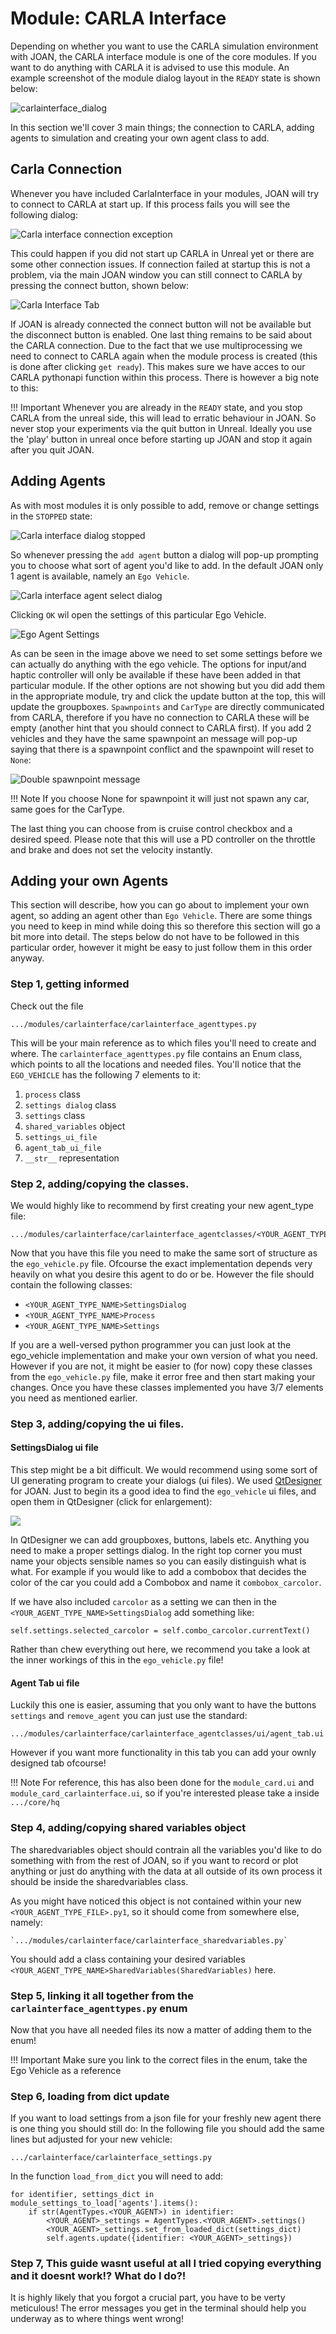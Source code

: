 # Module: CARLA Interface

Depending on whether you want to use the CARLA simulation environment with JOAN, the CARLA interface module is one of the core modules. If you want 
to do anything with CARLA it is advised to use this module.
An example screenshot of the module dialog layout in the `READY` state is shown below:

![carlainterface_dialog](imgs/modules-carlainterface-dialog_ready.PNG)

In this section we'll cover 3 main things; the connection to CARLA, adding agents to simulation and creating your own agent class to add.

## Carla Connection
Whenever you have included CarlaInterface in your modules, JOAN will try to connect to CARLA at start up. If this process fails you will see the following
dialog:

![Carla interface connection exception](imgs/modules-carlainterface-connection-exception.PNG)

This could happen if you did not start up CARLA in Unreal yet or there are some other connection issues. If connection failed at startup this is not a problem,
via the main JOAN window you can still connect to CARLA by pressing the connect button, shown below:

![Carla Interface Tab](imgs/modules-carlainterface-tab-in-main.PNG)

If JOAN is already connected the connect button will not be available but the disconnect button is enabled. One last thing remains to be said about the CARLA connection.
Due to the fact that we use multiprocessing we need to connect to CARLA again when the module process is created (this is done after clicking `get ready`). This makes sure
we have acces to our CARLA pythonapi function within this process. There is however a big note to this:

!!! Important
    Whenever you are already in the `READY` state, and you stop CARLA from the unreal side, this will lead to erratic behaviour in JOAN. So never stop your
    experiments via the quit button in Unreal. Ideally you use the 'play' button in unreal once before starting up JOAN and stop it again after you quit JOAN.
    
## Adding Agents
As with most modules it is only possible to add, remove or change settings in the `STOPPED` state:

![Carla interface dialog stopped](imgs/modules-carlainterface-dialog_stopped.PNG)

So whenever pressing the `add agent` button a dialog will pop-up prompting you to choose what sort of agent you'd like to add. In the default JOAN only 1 agent is 
available, namely an `Ego Vehicle`.

![Carla interface agent select dialog](imgs/modules-carlainterface-agentselectdialog.PNG)

Clicking `OK` wil open the settings of this particular Ego Vehicle.

![Ego Agent Settings](imgs/modules-carlainterface-ego-agent-settings.PNG)

As can be seen in the image above we need to set some settings before we can actually do anything with the ego vehicle. The options for input/and haptic controller will 
only be available if these have been added in that particular module. If the other options are not showing but you did add them in the appropriate module, try and click the update
button at the top, this will update the groupboxes. `Spawnpoints` and `CarType` are directly communicated from CARLA, therefore if you have no connection to CARLA
these will be empty (another hint that you should connect to CARLA first).
If you add 2 vehicles and they have the same spawnpoint an message will pop-up saying that there is a spawnpoint conflict and the spawnpoint will reset to `None`:

![Double spawnpoint message](imgs/modules-carlainterface-double-spawnpoint.PNG)

!!! Note
    If you choose None for spawnpoint it will just not spawn any car, same goes for the CarType.
    
The last thing you can choose from is cruise control checkbox and a desired speed. Please note that this will use a PD controller on the throttle and brake and does not set the velocity instantly.

## Adding your own Agents
This section will describe, how you can go about to implement your own agent, so adding an agent other than `Ego Vehicle`. There are some things you need to keep in mind while doing this
so therefore this section will go a bit more into detail. The steps below do not have to be followed in this particular order, however it might be easy to just follow them in this order anyway.

### Step 1, getting informed
Check out the file 

    .../modules/carlainterface/carlainterface_agenttypes.py

This will be your main reference as to which files you'll need to create and where. The `carlainterface_agenttypes.py` file contains an Enum class, which points to all 
the locations and needed files. You'll notice that the `EGO_VEHICLE` has the following 7 elements to it:

1. `process` class
2. `settings dialog` class
3. `settings` class
4. `shared_variables` object
5. `settings_ui_file`
6. `agent_tab_ui_file`
7. `__str__` representation

### Step 2, adding/copying the classes. 
We would highly like to recommend by first creating your new agent_type file:

    .../modules/carlainterface/carlainterface_agentclasses/<YOUR_AGENT_TYPE_FILE>.py
    
Now that you have this file you need to make the same sort of structure as the `ego_vehicle.py` file. Ofcourse the exact implementation depends very heavily on
what you desire this agent to do or be. However the file should contain the following classes:

- `<YOUR_AGENT_TYPE_NAME>SettingsDialog`
- `<YOUR_AGENT_TYPE_NAME>Process`
- `<YOUR_AGENT_TYPE_NAME>Settings`

If you are a well-versed python programmer you can just look at the ego_vehicle implementation and make your own version of what you need. However if you are not, it might 
be easier to (for now) copy these classes from the `ego_vehicle.py` file, make it error free and then start making your changes. Once you have these classes implemented
you have 3/7 elements you need as mentioned earlier.

### Step 3, adding/copying the ui files.

#### SettingsDialog ui file
This step might be a bit difficult. We would recommend using some sort of UI generating program to create your dialogs (ui files). 
We used [QtDesigner](https://build-system.fman.io/qt-designer-download) for JOAN. Just to begin its a good idea to find the `ego_vehicle` ui files, and open
them in QtDesigner (click for enlargement):

[ ![](imgs/modules-carlainterface-qtdesigner.PNG) ](imgs/modules-carlainterface-qtdesigner.PNG)

In QtDesigner we can add groupboxes, buttons, labels etc. Anything you need to make a proper settings dialog. In the right top corner you must name your objects
sensible names so you can easily distinguish what is what. 
For example if you would like to add a combobox that decides the color of the car you could add a Combobox and name it `combobox_carcolor`.

If we have also included `carcolor` as a setting we can then in the `<YOUR_AGENT_TYPE_NAME>SettingsDialog` add something like:
    
    self.settings.selected_carcolor = self.combo_carcolor.currentText()

Rather than chew everything out here, we recommend you take a look at the inner workings of this in the `ego_vehicle.py` file!

#### Agent Tab ui file
Luckily this one is easier, assuming that you only want to have the buttons `settings` and `remove_agent` you can just use the standard:

    .../modules/carlainterface/carlainterface_agentclasses/ui/agent_tab.ui
    
However if you want more functionality in this tab you can add your ownly designed tab ofcourse!

!!! Note
    For reference, this has also been done for the `module_card.ui` and `module_card_carlainterface.ui`, so if you're interested please take a inside
    `.../core/hq`


### Step 4, adding/copying shared variables object
The sharedvariables object should contrain all the variables you'd like to do something with from the rest of JOAN, so if you want to record or plot anything or just do
anything with the data at all outside of its own process it should be inside the sharedvariables class.

As you might have noticed this object is not contained within your new `<YOUR_AGENT_TYPE_FILE>.py1`, so it should come from somewhere else, namely:

    `.../modules/carlainterface/carlainterface_sharedvariables.py`
    
You should add a class containing your desired variables `<YOUR_AGENT_TYPE_NAME>SharedVariables(SharedVariables)` here.

### Step 5, linking it all together from the `carlainterface_agenttypes.py` enum
Now that you have all needed files its now a matter of adding them to the enum!

!!! Important
    Make sure you link to the correct files in the enum, take the Ego Vehicle as a reference
    
    
### Step 6, loading from dict update
If you want to load settings from a json file for your freshly new agent there is one thing you should still do:
In the following file you should add the same lines but adjusted for your new vehicle:

    .../carlainterface/carlainterface_settings.py
    
In the function `load_from_dict` you will need to add:

    for identifier, settings_dict in module_settings_to_load['agents'].items():
        if str(AgentTypes.<YOUR_AGENT>) in identifier:
            <YOUR_AGENT>_settings = AgentTypes.<YOUR_AGENT>.settings()
            <YOUR_AGENT>_settings.set_from_loaded_dict(settings_dict)
            self.agents.update({identifier: <YOUR_AGENT>_settings})




### Step 7, This guide wasnt useful at all I tried copying everything and it doesnt work!? What do I do?!
It is highly likely that you forgot a crucial part, you have to be verty meticulous! The error messages you get in the terminal should help you underway
as to where things went wrong!

